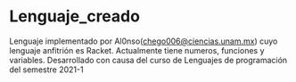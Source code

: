 # Lenguaje_creado
Lenguaje implementado por Al0nso(chego006@ciencias.unam.mx) cuyo lenguaje anfitrión es Racket.
Actualmente tiene numeros, funciones y variables.
Desarrollado con causa del curso de Lenguajes de programación del semestre 2021-1



